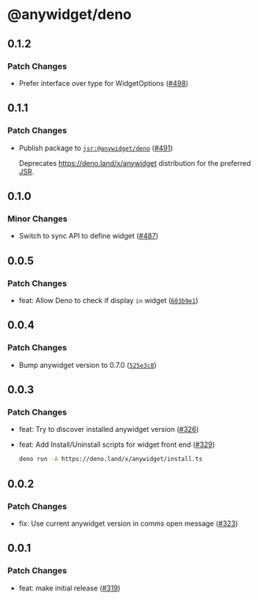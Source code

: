 # @anywidget/deno

## 0.1.2

### Patch Changes

- Prefer interface over type for WidgetOptions ([#498](https://github.com/manzt/anywidget/pull/498))

## 0.1.1

### Patch Changes

- Publish package to [`jsr:@anywidget/deno`](https://jsr.io/@anywidget/deno) ([#491](https://github.com/manzt/anywidget/pull/491))

  Deprecates https://deno.land/x/anywidget distribution for the preferred
  [JSR](https://jsr.io).

## 0.1.0

### Minor Changes

- Switch to sync API to define widget ([#487](https://github.com/manzt/anywidget/pull/487))

## 0.0.5

### Patch Changes

- feat: Allow Deno to check if display `in` widget
  ([`603b9e1`](https://github.com/manzt/anywidget/commit/603b9e1ab1cb1fa0aebcce37e8944a65853f0679))

## 0.0.4

### Patch Changes

- Bump anywidget version to 0.7.0
  ([`525e3c8`](https://github.com/manzt/anywidget/commit/525e3c8a6e9632bd7d4d1d4483d7381c32445428))

## 0.0.3

### Patch Changes

- feat: Try to discover installed anywidget version
  ([#326](https://github.com/manzt/anywidget/pull/326))

- feat: Add Install/Uninstall scripts for widget front end
  ([#329](https://github.com/manzt/anywidget/pull/329))

  ```sh
  deno run -A https://deno.land/x/anywidget/install.ts
  ```

## 0.0.2

### Patch Changes

- fix: Use current anywidget version in comms open message
  ([#323](https://github.com/manzt/anywidget/pull/323))

## 0.0.1

### Patch Changes

- feat: make initial release
  ([#319](https://github.com/manzt/anywidget/pull/319))
